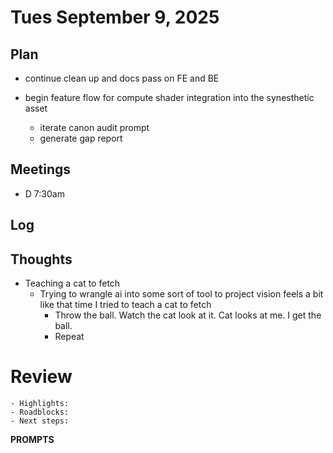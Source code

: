 # Tues September 9, 2025




## Plan

- continue clean up and docs pass on FE and BE


- begin feature flow for compute shader integration into the synesthetic asset
    - iterate canon audit prompt
    - generate gap report








## Meetings
- D 7:30am

## Log


## Thoughts
- Teaching a cat to fetch
    - Trying to wrangle ai into some sort of tool to project vision feels a bit like that time I tried to teach a cat to fetch
        - Throw the ball. Watch the cat look at it. Cat looks at me. I get the ball.
        - Repeat


# Review
    - Highlights:
    - Roadblocks:
    - Next steps:



**PROMPTS**
